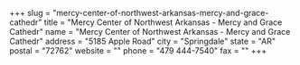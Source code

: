 +++
slug = "mercy-center-of-northwest-arkansas-mercy-and-grace-cathedr"
title = "Mercy Center of Northwest Arkansas - Mercy and Grace Cathedr"
name = "Mercy Center of Northwest Arkansas - Mercy and Grace Cathedr"
address = "5185 Apple Road"
city = "Springdale"
state = "AR"
postal = "72762"
website = ""
phone = "479 444-7540"
fax = ""
+++

